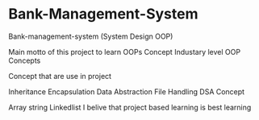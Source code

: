 # Bank-Management-System
Bank-management-system (System Design OOP)

Main motto of this project to learn OOPs Concept Industary level OOP Concepts

Concept that are use in project

Inheritance
Encapsulation
Data Abstraction
File Handling
DSA Concept

Array
string
Linkedlist
I belive that project based learning is best learning

